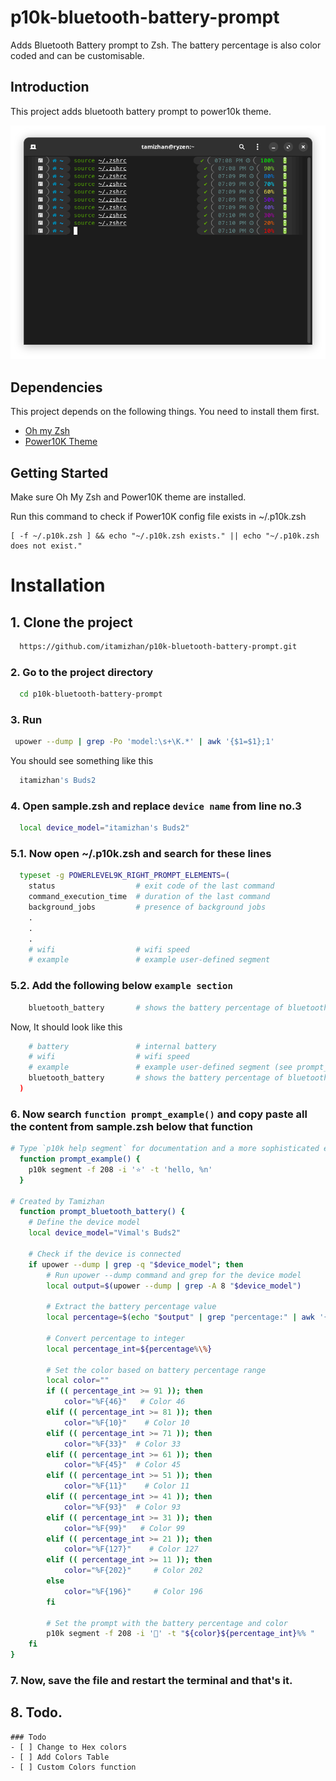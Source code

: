 # p10k-bluetooth-battery-prompt

Adds Bluetooth Battery prompt to Zsh. The battery percentage is also color coded and can be customisable.

## Introduction

This project adds bluetooth battery prompt to power10k theme.

![App Screenshot](https://github.com/itamizhan/p10k-bluetooth-battery-prompt/blob/main/screenshots/screenshot_01.png)

## Dependencies

This project depends on the following things. You need to install them first.

- [Oh my Zsh](https://github.com/ohmyzsh/ohmyzsh/)
- [Power10K Theme](https://github.com/romkatv/powerlevel10k)

## Getting Started

Make sure Oh My Zsh and Power10K theme are installed.

Run this command to check if Power10K config file exists in ~/.p10k.zsh

```shell
[ -f ~/.p10k.zsh ] && echo "~/.p10k.zsh exists." || echo "~/.p10k.zsh does not exist."
```

# Installation

## 1. Clone the project

```bash
  https://github.com/itamizhan/p10k-bluetooth-battery-prompt.git
```

### 2. Go to the project directory

```bash
  cd p10k-bluetooth-battery-prompt
```

### 3. Run

```bash
 upower --dump | grep -Po 'model:\s+\K.*' | awk '{$1=$1};1'
```

You should see something like this

```bash
  itamizhan's Buds2
```

### 4. Open sample.zsh and replace `device name` from line no.3

```bash
  local device_model="itamizhan's Buds2"
```

### 5.1. Now open ~/.p10k.zsh and search for these lines

```bash
  typeset -g POWERLEVEL9K_RIGHT_PROMPT_ELEMENTS=(
    status                  # exit code of the last command
    command_execution_time  # duration of the last command
    background_jobs         # presence of background jobs
    .
    .
    .
    # wifi                  # wifi speed
    # example               # example user-defined segment
```

### 5.2. Add the following below `example section`

```bash
    bluetooth_battery       # shows the battery percentage of bluetooth device
```

Now, It should look like this

```bash
    # battery               # internal battery
    # wifi                  # wifi speed
    # example               # example user-defined segment (see prompt_example function below)
    bluetooth_battery       # shows the battery percentage of bluetooth device
  )
```

### 6. Now search `function prompt_example()` and copy paste all the content from sample.zsh below that function

```bash
# Type `p10k help segment` for documentation and a more sophisticated example.
  function prompt_example() {
    p10k segment -f 208 -i '⭐' -t 'hello, %n'
  }

# Created by Tamizhan
  function prompt_bluetooth_battery() {
    # Define the device model
    local device_model="Vimal's Buds2"
  
    # Check if the device is connected
    if upower --dump | grep -q "$device_model"; then
        # Run upower --dump command and grep for the device model
        local output=$(upower --dump | grep -A 8 "$device_model")
  
        # Extract the battery percentage value
        local percentage=$(echo "$output" | grep "percentage:" | awk '{print $2}')
  
        # Convert percentage to integer
        local percentage_int=${percentage%\%}
   
        # Set the color based on battery percentage range
        local color=""
        if (( percentage_int >= 91 )); then
            color="%F{46}"   # Color 46
        elif (( percentage_int >= 81 )); then
            color="%F{10}"    # Color 10
        elif (( percentage_int >= 71 )); then
            color="%F{33}"  # Color 33
        elif (( percentage_int >= 61 )); then
            color="%F{45}"  # Color 45
        elif (( percentage_int >= 51 )); then
            color="%F{11}"    # Color 11
        elif (( percentage_int >= 41 )); then
            color="%F{93}"  # Color 93
        elif (( percentage_int >= 31 )); then
            color="%F{99}"   # Color 99
        elif (( percentage_int >= 21 )); then
            color="%F{127}"    # Color 127
        elif (( percentage_int >= 11 )); then
            color="%F{202}"     # Color 202
        else
            color="%F{196}"     # Color 196
        fi
  
        # Set the prompt with the battery percentage and color
        p10k segment -f 208 -i '🔋' -t "${color}${percentage_int}%% "
    fi
}

```

### 7. Now, save the file and restart the terminal and that's it.

## 8. Todo.

```[tasklist]
### Todo
- [ ] Change to Hex colors
- [ ] Add Colors Table
- [ ] Custom Colors function

```
